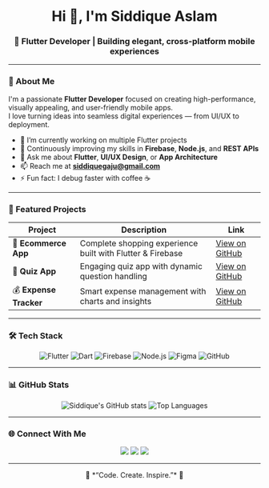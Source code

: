 <h1 align="center">Hi 👋, I'm Siddique Aslam</h1>
<h3 align="center">💜 Flutter Developer | Building elegant, cross-platform mobile experiences</h3>

---

### 🚀 About Me
I'm a passionate **Flutter Developer** focused on creating high-performance, visually appealing, and user-friendly mobile apps.  
I love turning ideas into seamless digital experiences — from UI/UX to deployment.

- 🔭 I’m currently working on multiple Flutter projects  
- 🌱 Continuously improving my skills in **Firebase**, **Node.js**, and **REST APIs**  
- 💬 Ask me about **Flutter**, **UI/UX Design**, or **App Architecture**  
- 📫 Reach me at **siddiquegaju@gmail.com**  
- ⚡ Fun fact: I debug faster with coffee ☕  

---

### 🧩 Featured Projects
| Project | Description | Link |
|----------|--------------|------|
| 🛒 **Ecommerce App** | Complete shopping experience built with Flutter & Firebase | [View on GitHub](https://github.com/SiddiqueGajoo/Ecommerce-App) |
| 🧠 **Quiz App** | Engaging quiz app with dynamic question handling | [View on GitHub](https://github.com/SiddiqueGajoo/Quiz-App) |
| 💰 **Expense Tracker** | Smart expense management with charts and insights | [View on GitHub](https://github.com/SiddiqueGajoo/Expense-Tracker) |

---

### 🛠️ Tech Stack
<div align="center">

![Flutter](https://img.shields.io/badge/Flutter-02569B?style=for-the-badge&logo=flutter&logoColor=white)
![Dart](https://img.shields.io/badge/Dart-0175C2?style=for-the-badge&logo=dart&logoColor=white)
![Firebase](https://img.shields.io/badge/Firebase-FFCA28?style=for-the-badge&logo=firebase&logoColor=black)
![Node.js](https://img.shields.io/badge/Node.js-43853D?style=for-the-badge&logo=node.js&logoColor=white)
![Figma](https://img.shields.io/badge/Figma-8A2BE2?style=for-the-badge&logo=figma&logoColor=white)
![GitHub](https://img.shields.io/badge/GitHub-100000?style=for-the-badge&logo=github&logoColor=white)

</div>

---

### 📊 GitHub Stats
<div align="center">
  
![Siddique's GitHub stats](https://github-readme-stats.vercel.app/api?username=SiddiqueGajoo&show_icons=true&theme=tokyonight&hide_border=true)
![Top Languages](https://github-readme-stats.vercel.app/api/top-langs/?username=SiddiqueGajoo&layout=compact&theme=tokyonight&hide_border=true)

</div>

---

### 🌐 Connect With Me
<div align="center">
  
<a href="https://siddiquegajoo.github.io" target="_blank"><img src="https://img.shields.io/badge/🌐%20Portfolio-8A2BE2?style=for-the-badge" /></a>
<a href="https://www.linkedin.com/in/siddique-aslam-7b7763231/" target="_blank"><img src="https://img.shields.io/badge/💼%20LinkedIn-0077B5?style=for-the-badge&logo=linkedin&logoColor=white" /></a>
<a href="mailto:siddiquegaju@gmail.com" target="_blank"><img src="https://img.shields.io/badge/📧%20Email-EA4335?style=for-the-badge&logo=gmail&logoColor=white" /></a>

</div>

---

<p align="center">
  💜 *“Code. Create. Inspire.”* 💜
</p>
